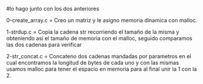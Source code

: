 #lo hago junto con los dos anteriores

0-create_array.c = Creo un matriz y le asigno memoria dinamica con malloc.

1-strdup.c =  Copia la cadena str recorriendo el tamaño de la misma y obteniendo asi el tamaño de memoria con el malloc, seguido comparamos las dos cadenas para verificar

2-str_concat.c = Concateno dos cadenas mandadas por parametros en el cual encontramos la longitud de bytes de cada uno y con las mismas usamos malloc para tener el espacio en memoria para al final unir la 1 con la 2.